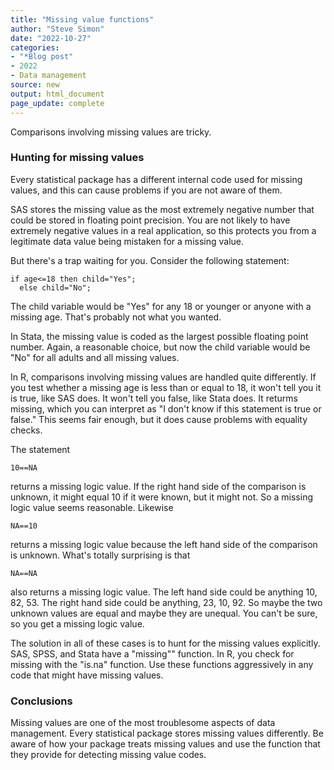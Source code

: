 ```yaml
---
title: "Missing value functions"
author: "Steve Simon"
date: "2022-10-27"
categories: 
- "*Blog post"
- 2022
- Data management
source: new
output: html_document
page_update: complete
---
```


Comparisons involving missing values are tricky. 

### Hunting for missing values 

Every statistical package has a different internal code used for missing values, and this can cause problems if you are not aware of them.

SAS stores the missing value as the most extremely negative number that could be stored in floating point precision. You are not likely to have extremely negative values in a real application, so this protects you from a legitimate data value being mistaken for a missing value.

But there's a trap waiting for you. Consider the following statement:

```
if age<=18 then child="Yes";
  else child="No";
```

The child variable would be "Yes" for any 18 or younger or anyone with a missing age. That's probably not what you wanted.

In Stata, the missing value is coded as the largest possible floating point number. Again, a reasonable choice, but now the child variable would be "No" for all adults and all missing values.

In R, comparisons involving missing values are handled quite differently. If you test whether a missing age is less than or equal to 18, it won't tell you it is true, like SAS does. It won't tell you false, like Stata does. It returms missing, which you can interpret as "I don't know if this statement is true or false." This seems fair enough, but it does cause problems with equality checks.

The statement

```
10==NA
```

returns a missing logic value. If the right hand side of the comparison is unknown, it might equal 10 if it were known, but it might not. So a missing logic value seems reasonable. Likewise

```
NA==10
```

returns a missing logic value because the left hand side of the comparison is unknown. What's totally surprising is that

```
NA==NA
```

also returns a missing logic value. The left hand side could be anything 10, 82, 53. The right hand side could be anything, 23, 10, 92. So maybe the two unknown values are equal and maybe they are unequal. You can't be sure, so you get a missing logic value.

The solution in all of these cases is to hunt for the missing values explicitly. SAS, SPSS, and Stata have a "missing"" function. In R, you check for missing with the "is.na" function. Use these functions aggressively in any code that might have missing values.

### Conclusions

Missing values are one of the most troublesome aspects of data management. Every statistical package stores missing values differently. Be aware of how your package treats missing values and use the function that they provide for detecting missing value codes.
